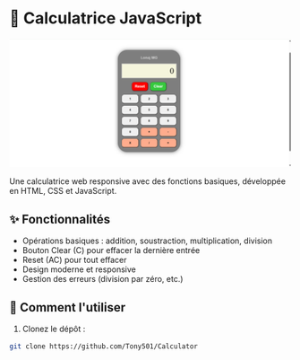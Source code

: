 # 🧮 Calculatrice JavaScript

![Capture d'écran de la calculatrice](screenshot.png)

Une calculatrice web responsive avec des fonctions basiques, développée en HTML, CSS et JavaScript.

## ✨ Fonctionnalités

- Opérations basiques : addition, soustraction, multiplication, division
- Bouton Clear (C) pour effacer la dernière entrée
- Reset (AC) pour tout effacer
- Design moderne et responsive
- Gestion des erreurs (division par zéro, etc.)

## 🚀 Comment l'utiliser

1. Clonez le dépôt :
```bash
git clone https://github.com/Tony501/Calculator
